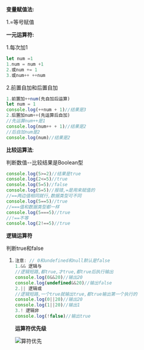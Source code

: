 **变量赋值法:**

1.=等号赋值

**一元运算符:**  

1.每次加1

~~~js
let num =1
1.num = num +1 
2.或num += 1
3.或num++ ++num
~~~

2.前置自加和后置自加

~~~js
1.前置加++num(先自加后运算)
let num = 1
console.log(++num + 1)//结果是3
2.后置加num++(先运算后自加)
//先运算num++是1
console.log(num++ + 1)//结果是2
//后自加num是2
console.log(num)//结果是2

~~~

**比较运算法**:

判断数值--比较结果是Boolean型

~~~js
console.log(5>=2)//结果是true
console.log(2<=5)//true
console.log(5=5)//false
console.log(5=5)//报错,=是用来赋值的
//==两边值相同就行,数据类型可不同
console.log(5==5)//true
//===值和数据类型都一样
console.log(5===5)//true
//!==不等
console.log(2!==5)//true
~~~

**逻辑运算符**

判断true和false

1. ~~~js
   注意: // 0和undefined和null默认是false
   1.&& 逻辑与
   //逻辑短路,都true,才true,都true后执行输出
   console.log(0&&20)//输出20
   console.log(undefined&&20)//输出false
   2.|| 逻辑或
   //逻辑短路,一个true就输出true,都true输出第一个执行的
   console.log(0||20)//输出20
   console.log(1||20)//输出1
   3.! 逻辑非
   console.log(!false)//输出true
   ~~~

   **运算符优先级**

   ![算符优先](F:\4月web前端\2022黑马-web前端学习\3.javascript基础\4.上课截图_基础语法_ECMAscript\运算符优先级.png)